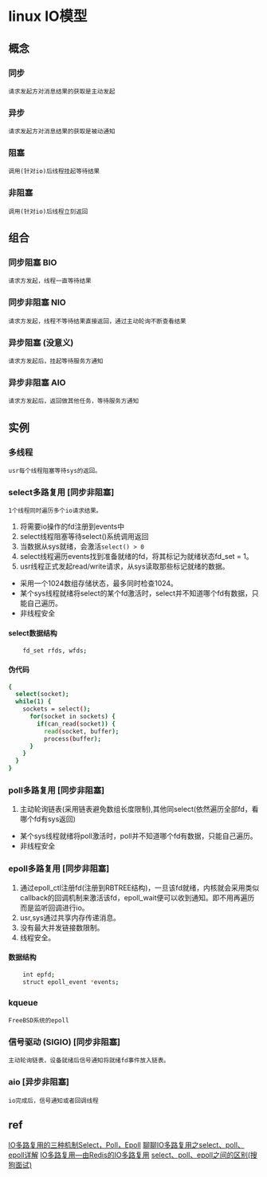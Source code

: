 # linux IO模型

## 概念  

### 同步  

    请求发起方对消息结果的获取是主动发起  
  
### 异步  

    请求发起方对消息结果的获取是被动通知  
  
### 阻塞  

    调用(针对io)后线程挂起等待结果  
  
### 非阻塞  

    调用(针对io)后线程立刻返回  
  
## 组合  

### 同步阻塞 BIO  

    请求方发起，线程一直等待结果  
  
### 同步非阻塞 NIO  

    请求方发起，线程不等待结果直接返回，通过主动轮询不断查看结果  
  
### 异步阻塞 (没意义)  

    请求方发起后，挂起等待服务方通知  
  
### 异步非阻塞 AIO  

    请求方发起后，返回做其他任务，等待服务方通知  
  
## 实例  

### 多线程

    usr每个线程阻塞等待sys的返回。

### select多路复用 [同步非阻塞]  

    1个线程同时遍历多个io请求结果。

1. 将需要io操作的fd注册到events中
2. select线程阻塞等待select()系统调用返回
3. 当数据从sys就绪，会激活`select() > 0`
4. select线程遍历events找到准备就绪的fd，将其标记为就绪状态fd_set = 1。
5. usr线程正式发起read/write请求，从sys读取那些标记就绪的数据。

- 采用一个1024数组存储状态，最多同时检查1024。  
- 某个sys线程就绪将select的某个fd激活时，select并不知道哪个fd有数据，只能自己遍历。
- 非线程安全

#### select数据结构

```bash
    fd_set rfds, wfds;
```

#### 伪代码

```bash
{
  select(socket);
  while(1) {
    sockets = select();
      for(socket in sockets) {
        if(can_read(socket)) {
          read(socket, buffer);
          process(buffer);
      }
    }
  }
}
```
  
### poll多路复用 [同步非阻塞]  

1. 主动轮询链表(采用链表避免数组长度限制),其他同select(依然遍历全部fd，看哪个fd有sys返回)  

- 某个sys线程就绪将poll激活时，poll并不知道哪个fd有数据，只能自己遍历。
- 非线程安全
  
### epoll多路复用 [同步非阻塞]  

1. 通过epoll_ctl注册fd(注册到RBTREE结构)，一旦该fd就绪，内核就会采用类似callback的回调机制来激活该fd，epoll_wait便可以收到通知。即不用再遍历而是监听回调进行io。
2. usr,sys通过共享内存传递消息。
3. 没有最大并发链接数限制。
4. 线程安全。

#### 数据结构

```bash
    int epfd;
    struct epoll_event *events;
```

### kqueue

    FreeBSD系统的epoll  
  
### 信号驱动 (SIGIO) [同步非阻塞]  

    主动轮询链表，设备就绪后信号通知将就绪fd事件放入链表。  
  
### aio [异步非阻塞]  

    io完成后，信号通知或者回调线程  
  
## ref

[IO多路复用的三种机制Select，Poll，Epoll](https://www.jianshu.com/p/397449cadc9a)
[聊聊IO多路复用之select、poll、epoll详解](https://my.oschina.net/xianggao/blog/663655)
[IO多路复用—由Redis的IO多路复用](https://blog.csdn.net/happy_wu/article/details/80052617)
[select、poll、epoll之间的区别(搜狗面试)](https://www.cnblogs.com/aspirant/p/9166944.html)
